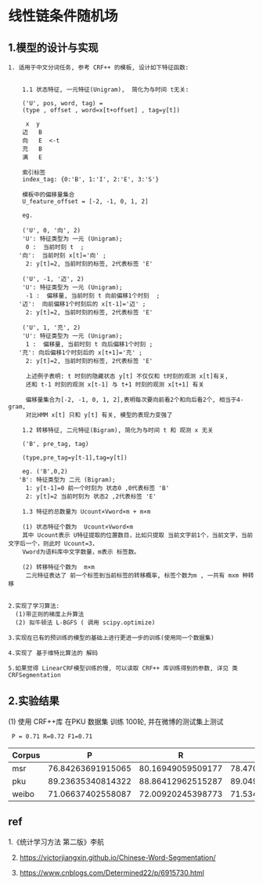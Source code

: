 
# 线性链条件随机场

## 1.模型的设计与实现

    1. 适用于中文分词任务, 参考 CRF++ 的模板, 设计如下特征函数:


        1.1 状态特征, 一元特征(Unigram),  简化为与时间 t无关:

        ('U', pos, word, tag) =
        (type , offset , word=x[t+offset] , tag=y[t])

         x  y
        迈	B
        向	E  <-t
        充	B
        满	E

        索引标签
        index_tag: {0:'B', 1:'I', 2:'E', 3:'S'}

        模板中的偏移量集合
        U_feature_offset = [-2, -1, 0, 1, 2]

        eg.

        ('U', 0, '向', 2)
        'U': 特征类型为 一元 (Unigram);
         0 :  当前时刻 t  ;
       '向':  当前时刻 x[t]='向' ;
         2: y[t]=2, 当前时刻的标签, 2代表标签 'E'

        ('U', -1, '迈', 2)
        'U': 特征类型为 一元 (Unigram);
         -1 :  偏移量, 当前时刻 t 向前偏移1个时刻  ;
       '迈':  向前偏移1个时刻后的 x[t-1]='迈' ;
         2: y[t]=2, 当前时刻的标签, 2代表标签 'E'

        ('U', 1, '充', 2)
        'U': 特征类型为 一元 (Unigram);
         1 :  偏移量, 当前时刻 t 向后偏移1个时刻 ;
       '充': 向后偏移1个时刻后的 x[t+1]='充' ;
         2: y[t]=2, 当前时刻的标签, 2代表标签 'E'

         上述例子表明: t 时刻的隐藏状态 y[t] 不仅仅和 t时刻的观测 x[t]有关,
         还和 t-1 时刻的观测 x[t-1] 与 t+1 时刻的观测 x[t+1] 有关

         偏移量集合为[-2, -1, 0, 1, 2],表明每次要向前看2个和向后看2个, 相当于4-gram,
         对比HMM x[t] 只和 y[t] 有关, 模型的表现力变强了

        1.2 转移特征, 二元特征(Bigram), 简化为与时间 t 和 观测 x 无关

        ('B', pre_tag, tag)

        (type,pre_tag=y[t-1],tag=y[t])

        eg. ('B',0,2)
       'B': 特征类型为 二元 (Bigram);
         1: y[t-1]=0 前一个时刻为 状态0 ,0代表标签 'B'
         2: y[t]=2 当前时刻为 状态2 ,2代表标签 'E'

        1.3 特征的总数量为 Ucount×Vword×m + m×m

        (1) 状态特征个数为  Ucount×Vword×m
        其中 Ucount表示 U特征提取的位置数目，比如只提取 当前文字前1个，当前文字，当前文字后一个，则此时 Ucount=3，
        Vword为语料库中文字数量，m表示 标签数。

        (2) 转移特征个数为  m×m
         二元特征表达了 前一个标签到当前标签的转移概率, 标签个数为m , 一共有 mxm 种转移


    2.实现了学习算法:
      (1)带正则的梯度上升算法
      (2) 拟牛顿法 L-BGFS ( 调用 scipy.optimize)

    3.实现在已有的预训练的模型的基础上进行更进一步的训练(使用同一个数据集)

    4.实现了 基于维特比算法的 解码

    5.如果觉得 LinearCRF模型训练的慢, 可以读取 CRF++ 库训练得到的参数, 详见 类 CRFSegmentation


## 2.实验结果

(1)  使用 CRF++库 在PKU 数据集 训练 100轮, 并在微博的测试集上测试

     P = 0.71 R=0.72 F1=0.71



| Corpus | P | R | F1 |
| ------ | ---- | ---- | ---- |
| msr | 76.84263691915065 | 80.16949059509177 | 78.47081821412925 |
| pku | 89.23635340814322 | 88.86412962515287 | 89.04985254930146 |
| weibo | 71.06637402558087 | 72.00920245398773 | 71.53468175065706 |




## ref


1.《统计学习方法 第二版》李航

2. https://victorjiangxin.github.io/Chinese-Word-Segmentation/

3. https://www.cnblogs.com/Determined22/p/6915730.html
